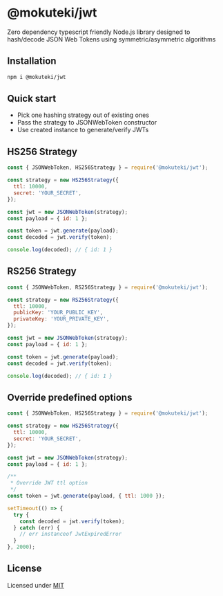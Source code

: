 # @mokuteki/jwt
Zero dependency typescript friendly Node.js library designed to hash/decode JSON Web Tokens using symmetric/asymmetric algorithms

## Installation
```bash
npm i @mokuteki/jwt
```

## Quick start 

* Pick one hashing strategy out of existing ones
* Pass the strategy to JSONWebToken constructor
* Use created instance to generate/verify JWTs

## HS256 Strategy

```javascript
const { JSONWebToken, HS256Strategy } = require('@mokuteki/jwt');

const strategy = new HS256Strategy({
  ttl: 10000,
  secret: 'YOUR_SECRET',
});

const jwt = new JSONWebToken(strategy);
const payload = { id: 1 };

const token = jwt.generate(payload);
const decoded = jwt.verify(token);

console.log(decoded); // { id: 1 }
```

## RS256 Strategy

```javascript
const { JSONWebToken, RS256Strategy } = require('@mokuteki/jwt');

const strategy = new RS256Strategy({
  ttl: 10000,
  publicKey: 'YOUR_PUBLIC_KEY',
  privateKey: 'YOUR_PRIVATE_KEY',
});

const jwt = new JSONWebToken(strategy);
const payload = { id: 1 };

const token = jwt.generate(payload);
const decoded = jwt.verify(token);

console.log(decoded); // { id: 1 }
```

## Override predefined options

```javascript
const { JSONWebToken, HS256Strategy } = require('@mokuteki/jwt');

const strategy = new HS256Strategy({
  ttl: 10000,
  secret: 'YOUR_SECRET',
});

const jwt = new JSONWebToken(strategy);
const payload = { id: 1 };

/**
 * Override JWT ttl option
 */
const token = jwt.generate(payload, { ttl: 1000 });

setTimeout(() => {
  try {
    const decoded = jwt.verify(token);
  } catch (err) {
    // err instanceof JwtExpiredError
  }
}, 2000);
```

## License
Licensed under [MIT](https://github.com/mokuteki225/jwt/blob/master/LICENSE.md)
